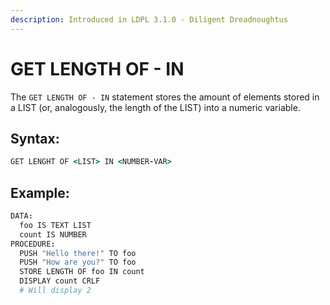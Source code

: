 ```yaml
---
description: Introduced in LDPL 3.1.0 - Diligent Dreadnoughtus
---
```


# GET LENGTH OF - IN

The `GET LENGTH OF - IN` statement stores the amount of elements stored in a LIST \(or, analogously, the length of the LIST\) into a numeric variable.

## Syntax:

```coffeescript
GET LENGHT OF <LIST> IN <NUMBER-VAR>
```

## Example:

```coffeescript
DATA:
  foo IS TEXT LIST
  count IS NUMBER
PROCEDURE:
  PUSH "Hello there!" TO foo
  PUSH "How are you?" TO foo
  STORE LENGTH OF foo IN count
  DISPLAY count CRLF
  # Will display 2
```

